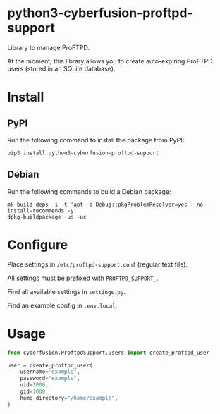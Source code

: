 # python3-cyberfusion-proftpd-support

Library to manage ProFTPD.

At the moment, this library allows you to create auto-expiring ProFTPD users (stored in an SQLite database).

# Install

## PyPI

Run the following command to install the package from PyPI:

    pip3 install python3-cyberfusion-proftpd-support

## Debian

Run the following commands to build a Debian package:

    mk-build-deps -i -t 'apt -o Debug::pkgProblemResolver=yes --no-install-recommends -y'
    dpkg-buildpackage -us -uc

# Configure

Place settings in `/etc/proftpd-support.conf` (regular text file).

All settings must be prefixed with `PROFTPD_SUPPORT_`.

Find all available settings in `settings.py`.

Find an example config in `.env.local`.

# Usage

```python
from cyberfusion.ProftpdSupport.users import create_proftpd_user

user = create_proftpd_user(
    username="example",
    password="example",
    uid=1000,
    gid=1000,
    home_directory="/home/example",
)
```
